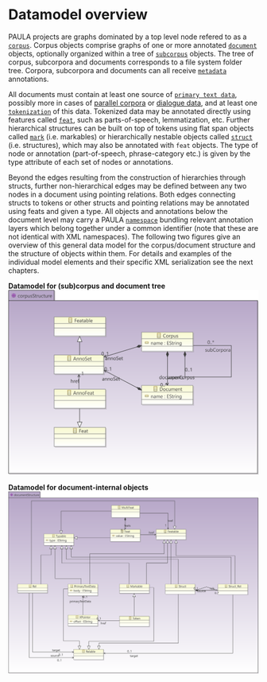 # Datamodel overview

PAULA projects are graphs dominated by a top level node refered to as a
[`corpus`](corpus-structure.md#corpus-and-subcorpus). Corpus objects comprise graphs of one or more
annotated [`document`](corpus-structure.md#documents) objects, optionally organized within a
tree of [`subcorpus`](corpus-structure.md#corpus-and-subcorpus) objects. The tree of corpus, subcorpora
and documents corresponds to a file system folder tree. Corpora,
subcorpora and documents can all receive [`metadata`](metadata.md)
annotations.

All documents must contain at least one source of [`primary text
data`](primary-text-data.md), possibly more in cases of [parallel
corpora](#parallel_corpora) or [dialogue data](special-scenarios.md#dialogue-data), and at
least one [`tokenization`](spans-and-markables.md#tokenizations-and-token-markables) of this data. Tokenized data may be annotated directly using features called [`feat`](spans-and-markables.md#feats), such as parts-of-speech, lemmatization, etc. Further hierarchical structures can
be built on top of tokens using flat span objects called [`mark`](spans-and-markables.md)
(i.e. markables) or hierarchically nestable objects called
[`struct`](hierarchical-structures.md#structs) (i.e. structures), which may also be annotated with
`feat` objects. The type of node or annotation (part-of-speech,
phrase-category etc.) is given by the type attribute of each set of
nodes or annotations.

Beyond the edges resulting from the construction of hierarchies through
structs, further non-hierarchical edges may be defined between any two
nodes in a document using pointing relations. Both edges connecting
structs to tokens or other structs and pointing relations may be
annotated using feats and given a type. All objects and annotations
below the document level may carry a PAULA [`namespace`](namespaces.md)
bundling relevant annotation layers which belong together under a common
identifier (note that these are not identical with XML namespaces). The
following two figures give an overview of this general data model for
the corpus/document structure and the structure of objects within them.
For details and examples of the individual model elements and their
specific XML serialization see the next chapters.

**Datamodel for (sub)corpus and document tree**
![Datamodel for (sub)corpus and document tree](figures/paula_corpusStructure.png)

**Datamodel for document-internal objects**
![Datamodel for document-internal objects](figures/paula_documentStructure.png)
